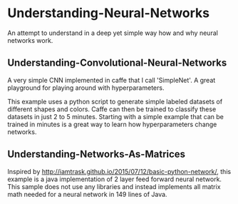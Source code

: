 # Understanding-Neural-Networks
An attempt to understand in a deep yet simple way how and why neural networks work.

## Understanding-Convolutional-Neural-Networks
A very simple CNN implemented in caffe that I call 'SimpleNet'. A great playground for playing around with hyperparameters.

This example uses a python script to generate simple labeled datasets of different shapes and colors. Caffe can then be trained to classify these datasets in just 2 to 5 minutes. Starting with a simple example that can be trained in minutes is a great way to learn how hyperparameters change networks. 

## Understanding-Networks-As-Matrices
Inspired by http://iamtrask.github.io/2015/07/12/basic-python-network/, this example is a java implementation of 2 layer feed forward neural network. This sample does not use any libraries and instead implements all matrix math needed for a neural network in 149 lines of Java. 
